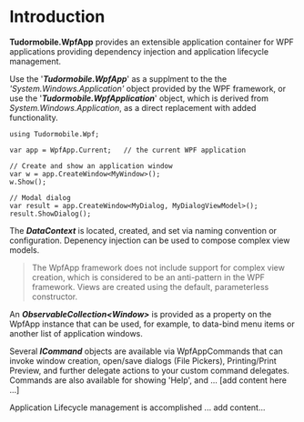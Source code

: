 # Introduction
**Tudormobile.WpfApp** provides an extensible application container for WPF applications providing dependency injection and application lifecycle management.

Use the '***Tudormobile.WpfApp***' as a supplment to the the *'System.Windows.Application'* object provided by the WPF framework, or use the '***Tudormobile.WpfApplication***' object, which is derived from *System.Windows.Application*, as a direct replacement with added functionality. 

```
using Tudormobile.Wpf;

var app = WpfApp.Current;   // the current WPF application

// Create and show an application window
var w = app.CreateWindow<MyWindow>();
w.Show();

// Modal dialog
var result = app.CreateWindow<MyDialog, MyDialogViewModel>();
result.ShowDialog();
```
The ***DataContext*** is located, created, and set via naming convention or configuration. Depenency injection can be used to compose complex view models. 

> The WpfApp framework does not include support for complex view creation, which is considered to be an anti-pattern in the WPF framework. Views are created using the default, parameterless constructor.

An ***ObservableCollection&lt;Window&gt;*** is provided as a property on the WpfApp instance that can be used, for example, to data-bind menu items or another list of application windows.

Several ***ICommand*** objects are available via WpfAppCommands that can invoke window creation, open/save dialogs (File Pickers), Printing/Print Preview, and further delegate actions to your custom command delegates. Commands are also available for showing 'Help', and ... [add content here ...]

Application Lifecycle management is accomplished ... add content...
